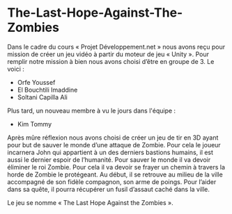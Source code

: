 # The-Last-Hope-Against-The-Zombies

Dans le cadre du cours « Projet Développement.net » nous avons reçu pour mission de
créer un jeu vidéo à partir du moteur de jeu « Unity ». Pour remplir notre mission à bien nous
avons choisi d’être en groupe de 3. Le voici :
- Orfe Youssef
- El Bouchtili Imaddine
- Soltani Capilla Ali

Plus tard, un nouveau membre à vu le jours dans l'équipe :
- Kim Tommy

Après mûre réflexion nous avons choisi de créer un jeu de tir en 3D ayant pour but de sauver
le monde d’une attaque de Zombie. Pour cela le joueur incarnera John qui appartient à un
des derniers bastions humains, il est aussi le dernier espoir de l’humanité.
Pour sauver le monde il va devoir éliminer le roi Zombie. Pour cela il va devoir se frayer un
chemin à travers la horde de Zombie le protégeant.
Au début, il se retrouve au milieu de la ville accompagné de son fidèle compagnon, son arme
de poings. Pour l’aider dans sa quête, il pourra récupérer un fusil d’assaut caché dans la
ville.

Le jeu se nomme « The Last Hope Against the Zombies ».
